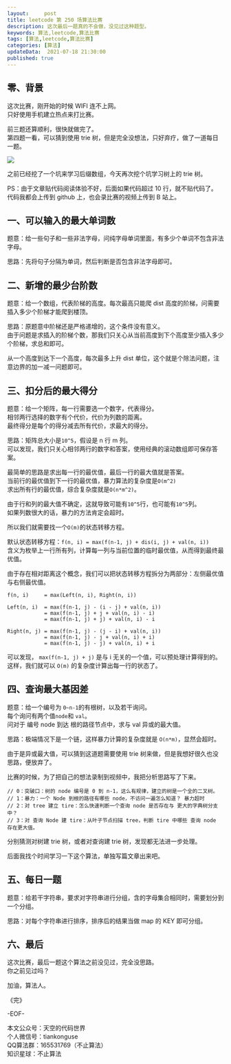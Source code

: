 ```yaml
---   
layout:     post  
title: leetcode 第 250 场算法比赛  
description: 这次最后一题真的不会做，没见过这种题型。   
keywords: 算法,leetcode,算法比赛  
tags: [算法,leetcode,算法比赛]    
categories: [算法]  
updateData:  2021-07-18 21:30:00  
published: true  
---  
```



## 零、背景  


这次比赛，刚开始的时候 WIFI 连不上网。  
只好使用手机建立热点来打比赛。  


前三题还算顺利，很快就做完了。  
第四题一看，可以猜到使用 trie 树，但是完全没想法，只好弃疗，做了一道每日一题。  



![](//res.tiankonguse.com/images/2021/07/18/001.png)


之前已经挖了一个坑来学习后缀数组，今天再次挖个坑学习树上的 trie 树。  


PS：由于文章贴代码阅读体验不好，后面如果代码超过 10 行，就不贴代码了。  
代码我都会上传到 github 上，也会录比赛的视频上传到 B 站上。  



## 一、可以输入的最大单词数  

题意：给一些句子和一些非法字母，问纯字母单词里面，有多少个单词不包含非法字母。  



思路：先将句子分隔为单词，然后判断是否包含非法字母即可。  



## 二、新增的最少台阶数  


题意：给一个数组，代表阶梯的高度。每次最高只能爬 dist 高度的阶梯，问需要插入多少个阶梯才能爬到楼顶。  


思路：原题意中阶梯还是严格递增的，这个条件没有意义。  
由于问题是求插入的阶梯个数，那我们只关心从当前高度到下个高度至少插入多少个阶梯，求总和即可。  


从一个高度到达下一个高度，每次最多上升 dist 单位，这个就是个除法问题，注意边界的加一减一问题即可。  


## 三、扣分后的最大得分  


题意：给一个矩阵，每一行需要选一个数字，代表得分。  
相邻两行选择的数字有个代价，代价为列数的距离。  
最终得分是每个的得分减去所有代价，求最大的得分。  


思路：矩阵总大小是`10^5`，假设是 n 行 m 列。  
可以发现，我们只关心相邻两行的数字和答案，使用经典的滚动数组即可保存答案。  


最简单的思路是求出每一行的最优值，最后一行的最大值就是答案。  
当前行的最优值到下一行的最优值，暴力算法的复杂度是`O(m^2)`  
求出所有行的最优值，综合复杂度就是`O(n*m^2)`。  


由于行和列的最大值不确定，这就导致可能有`10^5`行，也可能有`10^5`列。  
如果列数很大的话，暴力的方法肯定会超时。  


所以我们就需要找一个`O(m)`的状态转移方程。  


默认状态转移方程：`f(n, i) = max(f(n-1, j) + dis(i, j) + val(n, i))`  
含义为枚举上一行所有列，计算每一列与当前位置的临时最优值，从而得到最终最优值。  


由于存在相对距离这个概念，我们可以把状态转移方程拆分为两部分：左侧最优值与右侧最优值。  


```
f(n, i)     = max(Left(n, i), Right(n, i))

Left(n, i)  = max(f(n-1, j) - (i - j) + val(n, i))
            = max(f(n-1, j) + j + val(n, i) - i)
            = max(f(n-1, j) + j) + val(n, i) - i

Right(n, j) = max(f(n-1, j) - (j - i) + val(n, i))
            = max(f(n-1, j) - j + val(n, i) + i)
            = max(f(n-1, j) - j) + val(n, i) + i
```


可以发现，  `max(f(n-1, j) + j)` 是与 i 无关的一个值，可以预处理计算得到的。  
这样，我们就可以 `O(m)` 的复杂度计算出每一行的状态了。  


## 四、查询最大基因差  


题意：给一个编号为 `0~n-1`的有根树，以及若干询问。  
每个询问有两个值`node`和 `val`。  
问对于 编号 node 到达 根的路径节点中，求与 val 异或的最大值。    


思路：极端情况下是一个链，这样暴力计算的复杂度就是 `O(n*m)`，显然会超时。  


由于是异或最大值，可以猜到这道题需要使用 trie 树来做，但是我想好很久也没思路，便放弃了。  


比赛的时候，为了把自己的想法录制到视频中，我把分析思路写了下来。  


```
// 0：突破口：树的 node 编号是 0 到 n-1，这么有规律，建立的树是一个全的二叉树。
// 1：暴力：一个 Node 到根的路径有哪些 node，不访问一遍怎么知道？ 暴力超时
// 2：对 tree 建立 tire：怎么快速判断一个查询 node 是否存在与 更大的字典树分支中？
// 3：对 查询 Node 建 tire：从叶子节点扫描 tree，判断 tire 中哪些 查询 node 存在更大值。
```


分别猜测对树建 trie 树，或者对查询建 trie 树，发现都无法进一步处理。  


后面我找个时间学习一下这个算法，单独写篇文章出来吧。  


## 五、每日一题  


题意：给若干字符串，要求对字符串进行分组，含的字母集合相同时，需要划分到一个分组。  


思路：对每个字符串进行排序，排序后的结果当做 map 的 KEY 即可分组。  



## 六、最后  


这次比赛，最后一题这个算法之前没见过，完全没思路。  
你之前见过吗？  


加油，算法人。  


《完》  


-EOF-  



本文公众号：天空的代码世界  
个人微信号：tiankonguse  
QQ算法群：165531769（不止算法）  
知识星球：不止算法  

